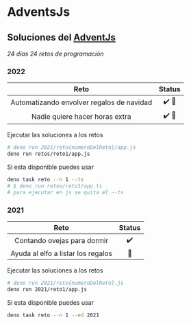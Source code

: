 # AdventsJs

## Soluciones del [AdventJs](https://adventjs.dev/)

_24 días_ _24 retos de programación_

### 2022

|                   Reto                    |          Status           |
| :---------------------------------------: | :-----------------------: |
| Automatizando envolver regalos de navidad | :heavy_check_mark: :tada: |
|      Nadie quiere hacer horas extra       | :heavy_check_mark: :tada: |

Ejecutar las soluciones a los retos

```bash
# deno run 2021/reto{numeroDelReto}/app.js
deno run retos/reto1/app.js
```

Si esta disponible puedes usar

```bash
deno task reto --n 1 --ts
# $ deno run retos/reto1/app.ts
# para ejecutar en js se quita el --ts
```

### 2021

|                Reto                |       Status       |
| :--------------------------------: | :----------------: |
|    Contando ovejas para dormir     | :heavy_check_mark: |
| Ayuda al elfo a listar los regalos |     :pushpin:      |

Ejecutar las soluciones a los retos

```bash
# deno run 2021/reto{numeroDelReto}.js
deno run 2021/reto1/app.js
```

Si esta disponible puedes usar

```bash
deno task reto --n 1 --ed 2021
```
